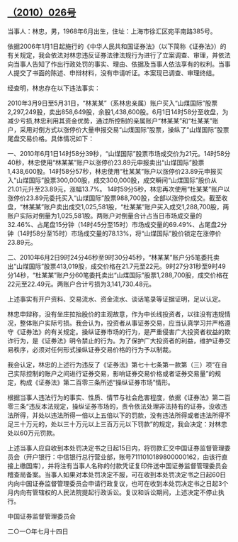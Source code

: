

## [（2010）026号](http://www.csrc.gov.cn/pub/zjhpublic/G00306212/201105/t20110509_195206.htm)





当事人：林忠，男，1968年6月出生，住址：上海市徐汇区宛平南路385号。



依据2006年1月1日起施行的《中华人民共和国证券法》（以下简称《证券法》）的有关规定，我会依法对林忠违反证券法律法规行为进行了立案调查、审理，并依法向当事人告知了作出行政处罚的事实、理由、依据及当事人依法享有的权利。当事人提交了书面的陈述、申辩材料，没有申请听证。本案现已调查、审理终结。



经查明，林忠存在以下违法事实：



2010年3月9日至5月31日，“林某某”（系林忠亲属）账户买入“山煤国际”股票2,297,249股，卖出858,649股，余股1,438,600股。6月1日14时58分至收盘，为减少亏损,林忠利用其资金优势，通过所控制的亲属账户“林某某”和“杜某某”账户，采用对倒方式以涨停价大量申报交易“山煤国际”股票，操纵了“山煤国际”股票尾盘交易价格。具体情况如下：



一、2010年6月1日14时58分39秒，“山煤国际”股票市场成交价为21元。14时58分40秒，林忠使用“林某某”账户以涨停价23.89元申报卖出“山煤国际”股票1,438,600股。14时58分57秒，林忠使用“杜某某”账户以涨停价23.89元申报买入“山煤国际”股票300,000股，成交300,000股，成交瞬间“山煤国际”股价从21.01元升至23.89元，涨幅13.7%。 14时59分5秒，林忠再次使用“杜某某”账户以涨停价23.89元委托买入“山煤国际”股票988,700股，全部以涨停价成交。截至收盘，“林某某”账户卖出成交1,025,581股，“杜某某”账户买入成交1,288,700股，两账户实际对倒量为1,025,581股。两账户对倒量合计占当日市场成交量的32.46%、占尾盘15分钟（14时45分至15时）市场成交量的69.49%、占尾盘2分钟（14时58分至15时）市场成交量的78.13%，将“山煤国际”股价锁定在涨停价23.89元。



二、2010年6月2日9时24分46秒至9时30分45秒，“林某某”账户分5笔委托卖出“山煤国际”股票413,019股，成交价格在21.7元至22元。9时27分31秒至9时49分14秒，“杜某某”账户分60笔委托卖出“山煤国际”股票1,288,700股，成交价格在22元至22.49元。两账户合计亏损为3,141,730.48元。



上述事实有开户资料、交易流水、资金流水、谈话笔录等证据证明，足以认定。



林忠申辩称，没有坐庄拉抬股价的主观故意，作为中长线投资者，以往没有违规情况，整体账户实际亏损。我会认为，投资者从事证券交易，应当认真学习并严格遵守《证券法》的有关规定。操纵证券市场的行为，是严重侵害广大投资者权益的欺诈行为，是《证券法》明令禁止的行为。为了保护广大投资者的利益，维护证券交易秩序，必须对任何形式操纵证券交易价格的行为予以制裁。



我会认定，林忠的上述行为违反了《证券法》第七十七条第一款第（三）项“在自己实际控制的账户之间进行证券交易，影响证券交易价格或者证券交易量”的规定，构成《证券法》第二百零三条所述“操纵证券市场”情形。



根据当事人违法行为的事实、性质、情节与社会危害程度，依据《证券法》第二百零三条“违反本法规定，操纵证券市场的，责令依法处理非法持有的证券，没收违法所得，并处以违法所得一倍以上五倍以下的罚款，没有违法所得或者违法所得不足三十万元的，处以三十万元以上三百万元以下罚款”的规定，我会决定：对林忠处以60万元罚款。



上述当事人应自收到本处罚决定书之日起15日内，将罚款汇交中国证券监督管理委员会（开户银行：中信银行总行营业部，账号7111010189800000162，由该行直接上缴国库），并将注有当事人名称的付款凭证复印件送中国证券监督管理委员会稽查局备案。当事人如果对本处罚决定不服，可在收到本处罚决定书之日起60日内向中国证券监督管理委员会申请行政复议，也可在收到本处罚决定书之日起3个月内向有管辖权的人民法院提起行政诉讼。复议和诉讼期间，上述决定不停止执行。

 

 



中国证券监督管理委员会

二○一○年七月十四日

 

 

 

 

 

 

 

 

 

 

 

 

 

